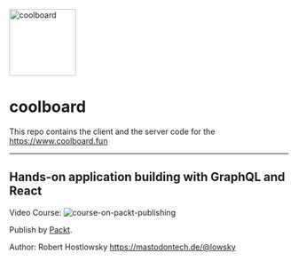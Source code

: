 <img src="https://www.coolboard.fun/CoolBoardLogo100.png" width="120" alt="coolboard">

# coolboard

This repo contains the client and the server code for the
https://www.coolboard.fun

---

## Hands-on application building with GraphQL and React

Video Course:
<img src="https://www.coolboard.fun/packt-page-v141.png" alt="course-on-packt-publishing">

Publish by [Packt](https://www.packtpub.com/).

Author: Robert Hostlowsky https://mastodontech.de/@lowsky
